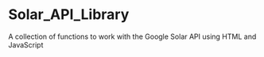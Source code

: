 # Solar_API_Library
A collection of functions to work with the Google Solar API using HTML and JavaScript
